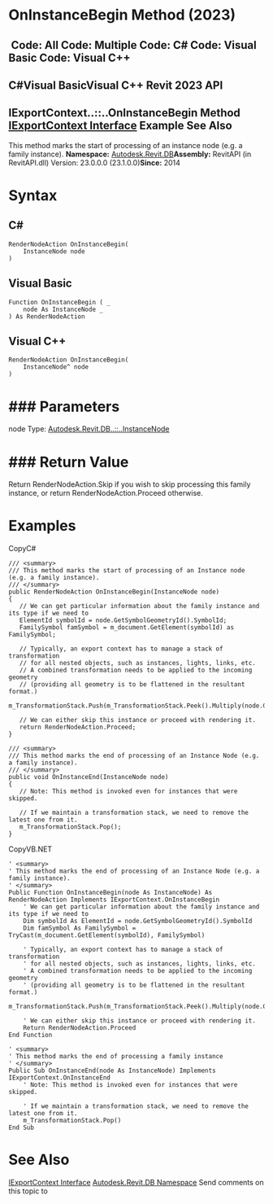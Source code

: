 # OnInstanceBegin Method (2023)

﻿
 Code: All Code: Multiple Code: C# Code: Visual Basic Code: Visual C++   
---  
C#Visual BasicVisual C++
Revit 2023 API  
---  
IExportContext..::..OnInstanceBegin Method   
[IExportContext Interface](7d0dc6df-db0e-6a07-3b42-8dde1bedb3c1.md "IExportContext Interface") Example See Also  
---  
This method marks the start of processing of an instance node (e.g. a family instance). 
**Namespace:** [Autodesk.Revit.DB](87546ba7-461b-c646-cbb1-2cb8f5bff8b2.md "Autodesk.Revit.DB Namespace")**Assembly:** RevitAPI (in RevitAPI.dll) Version: 23.0.0.0 (23.1.0.0)**Since:** 2014 
# Syntax
C#  
---  
```text
RenderNodeAction OnInstanceBegin(
	InstanceNode node
)
```
  
Visual Basic  
---  
```text
Function OnInstanceBegin ( _
	node As InstanceNode _
) As RenderNodeAction
```
  
Visual C++  
---  
```text
RenderNodeAction OnInstanceBegin(
	InstanceNode^ node
)
```
  
# ### Parameters
node
    Type: [Autodesk.Revit.DB..::..InstanceNode](4f7fbd19-9a61-c173-2b4f-9c0be9e550bb.md "InstanceNode Class")
# ### Return Value
Return RenderNodeAction.Skip if you wish to skip processing this family instance, or return RenderNodeAction.Proceed otherwise. 
# Examples
CopyC#
```text
/// <summary>
/// This method marks the start of processing of an Instance node (e.g. a family instance).
/// </summary>
public RenderNodeAction OnInstanceBegin(InstanceNode node)
{
   // We can get particular information about the family instance and its type if we need to
   ElementId symbolId = node.GetSymbolGeometryId().SymbolId;
   FamilySymbol famSymbol = m_document.GetElement(symbolId) as FamilySymbol;

   // Typically, an export context has to manage a stack of transformation
   // for all nested objects, such as instances, lights, links, etc.
   // A combined transformation needs to be applied to the incoming geometry
   // (providing all geometry is to be flattened in the resultant format.)
   m_TransformationStack.Push(m_TransformationStack.Peek().Multiply(node.GetTransform()));

   // We can either skip this instance or proceed with rendering it.
   return RenderNodeAction.Proceed;
}

/// <summary>
/// This method marks the end of processing of an Instance Node (e.g. a family instance).
/// </summary>
public void OnInstanceEnd(InstanceNode node)
{
   // Note: This method is invoked even for instances that were skipped.

   // If we maintain a transformation stack, we need to remove the latest one from it.
   m_TransformationStack.Pop();
}
```

CopyVB.NET
```text
' <summary>
' This method marks the end of processing of an Instance Node (e.g. a family instance).
' </summary>
Public Function OnInstanceBegin(node As InstanceNode) As RenderNodeAction Implements IExportContext.OnInstanceBegin
    ' We can get particular information about the family instance and its type if we need to
    Dim symbolId As ElementId = node.GetSymbolGeometryId().SymbolId
    Dim famSymbol As FamilySymbol = TryCast(m_document.GetElement(symbolId), FamilySymbol)

    ' Typically, an export context has to manage a stack of transformation
    ' for all nested objects, such as instances, lights, links, etc.
    ' A combined transformation needs to be applied to the incoming geometry
    ' (providing all geometry is to be flattened in the resultant format.)
    m_TransformationStack.Push(m_TransformationStack.Peek().Multiply(node.GetTransform()))

    ' We can either skip this instance or proceed with rendering it.
    Return RenderNodeAction.Proceed
End Function

' <summary>
' This method marks the end of processing a family instance
' </summary>
Public Sub OnInstanceEnd(node As InstanceNode) Implements IExportContext.OnInstanceEnd
    ' Note: This method is invoked even for instances that were skipped.

    ' If we maintain a transformation stack, we need to remove the latest one from it.
    m_TransformationStack.Pop()
End Sub
```

# See Also
[IExportContext Interface](7d0dc6df-db0e-6a07-3b42-8dde1bedb3c1.md "IExportContext Interface")
[Autodesk.Revit.DB Namespace](87546ba7-461b-c646-cbb1-2cb8f5bff8b2.md "Autodesk.Revit.DB Namespace")
Send comments on this topic to 